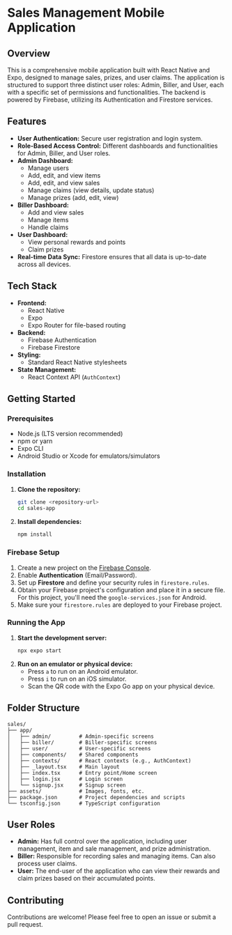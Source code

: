 # Sales Management Mobile Application 

## Overview

This is a comprehensive mobile application built with React Native and Expo, designed to manage sales, prizes, and user claims. The application is structured to support three distinct user roles: Admin, Biller, and User, each with a specific set of permissions and functionalities. The backend is powered by Firebase, utilizing its Authentication and Firestore services.

## Features

- **User Authentication:** Secure user registration and login system.
- **Role-Based Access Control:** Different dashboards and functionalities for Admin, Biller, and User roles.
- **Admin Dashboard:**
  - Manage users
  - Add, edit, and view items
  - Add, edit, and view sales
  - Manage claims (view details, update status)
  - Manage prizes (add, edit, view)
- **Biller Dashboard:**
  - Add and view sales
  - Manage items
  - Handle claims
- **User Dashboard:**
  - View personal rewards and points
  - Claim prizes
- **Real-time Data Sync:** Firestore ensures that all data is up-to-date across all devices.

## Tech Stack

- **Frontend:**
  - React Native
  - Expo
  - Expo Router for file-based routing
- **Backend:**
  - Firebase Authentication
  - Firebase Firestore
- **Styling:**
  - Standard React Native stylesheets
- **State Management:**
  - React Context API (`AuthContext`)

## Getting Started

### Prerequisites

- Node.js (LTS version recommended)
- npm or yarn
- Expo CLI
- Android Studio or Xcode for emulators/simulators

### Installation

1.  **Clone the repository:**

    ```bash
    git clone <repository-url>
    cd sales-app
    ```

2.  **Install dependencies:**
    ```bash
    npm install
    ```

### Firebase Setup

1.  Create a new project on the [Firebase Console](https://console.firebase.google.com/).
2.  Enable **Authentication** (Email/Password).
3.  Set up **Firestore** and define your security rules in `firestore.rules`.
4.  Obtain your Firebase project's configuration and place it in a secure file. For this project, you'll need the `google-services.json` for Android.
5.  Make sure your `firestore.rules` are deployed to your Firebase project.

### Running the App

1.  **Start the development server:**
    ```bash
    npx expo start
    ```
2.  **Run on an emulator or physical device:**
    - Press `a` to run on an Android emulator.
    - Press `i` to run on an iOS simulator.
    - Scan the QR code with the Expo Go app on your physical device.

## Folder Structure

```
sales/
├── app/
│   ├── admin/         # Admin-specific screens
│   ├── biller/        # Biller-specific screens
│   ├── user/          # User-specific screens
│   ├── components/    # Shared components
│   ├── contexts/      # React contexts (e.g., AuthContext)
│   ├── _layout.tsx    # Main layout
│   ├── index.tsx      # Entry point/Home screen
│   ├── login.jsx      # Login screen
│   └── signup.jsx     # Signup screen
├── assets/            # Images, fonts, etc.
├── package.json       # Project dependencies and scripts
└── tsconfig.json      # TypeScript configuration
```

## User Roles

- **Admin:** Has full control over the application, including user management, item and sale management, and prize administration.
- **Biller:** Responsible for recording sales and managing items. Can also process user claims.
- **User:** The end-user of the application who can view their rewards and claim prizes based on their accumulated points.

## Contributing

Contributions are welcome! Please feel free to open an issue or submit a pull request.
